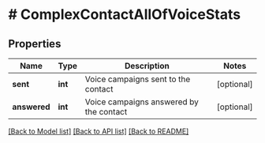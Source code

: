 # # ComplexContactAllOfVoiceStats

## Properties

Name | Type | Description | Notes
------------ | ------------- | ------------- | -------------
**sent** | **int** | Voice campaigns sent to the contact | [optional]
**answered** | **int** | Voice campaigns answered by the contact | [optional]

[[Back to Model list]](../../README.md#models) [[Back to API list]](../../README.md#endpoints) [[Back to README]](../../README.md)

